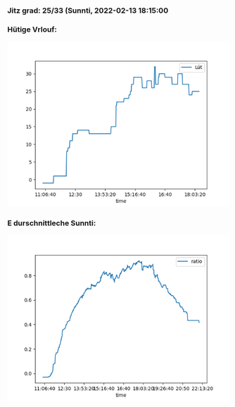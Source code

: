 ### Jitz grad: 25/33 (Sunnti, 2022-02-13 18:15:00

### Hütige Vrlouf:
![Graph](Today.png)

### E durschnittleche Sunnti:
![Graph](Sunnti.png)